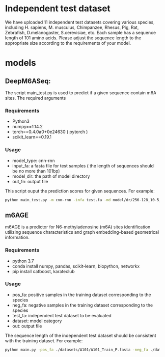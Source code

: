 # Independent test dataset
We have uploaded 11 independent test datasets covering various species, including H. sapiens, M. musculus, Chimpanzee, Rhesus, Pig, Rat, Zebrafish, D.melanogaster, S.cerevisiae, etc. Each sample has a sequence length of 101 amino acids. Please adjust the sequence length to the appropriate size according to the requirements of your model.

# models
## DeepM6ASeq:
The script main_test.py is used to predict if a given sequence contain m6A sites. The required arguments
### Requirements
* Python3
* numpy==1.14.2
* torch==0.4.0a0+0e24630 ( pytorch )
* scikit_learn==0.19.1
### Usage
* model_type: cnn-rnn
* input_fa: a fasta file for test samples ( the length of sequences should be no more than 101bp)
* model_dir: the path of model directory
* out_fn: output file

This script ouput the prediction scores for given sequences. For example:
```bash
python main_test.py -m cnn-rnn -infa test.fa -md model/dr/256-128_10-5_0_0.5_Y_Y_64_0.001_256_64 -outfn out_fn1
```
## m6AGE
m6AGE is a predictor for N6-methyladenosine (m6A) sites identification utilizing sequence characteristics and graph embedding-based geometrical information.
### Requirements
* python 3.7
* conda install numpy, pandas, scikit-learn, biopython, networkx
* pip install catboost, karateclub
### Usage
* pos_fa: positive samples in the training dataset corresponding to the species
* neg_fa: negative samples in the training dataset corresponding to the species
* test_fa: independent test dataset to be evaluated
* dataset: model category
* out: output file

The sequence length of the independent test dataset should be consistent with the training dataset. For example:
```bash
python main.py -pos_fa ./datasets/A101/A101_Train_P.fasta -neg_fa ./datasets/A101/A101_Train_N.fasta -test_fa ./datasets/A101/A101_Test.fasta -dataset A101 -out ./results/A101_results.csv
```











